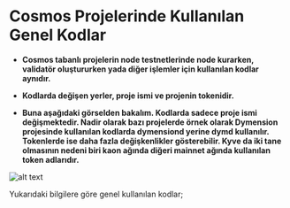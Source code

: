 # Cosmos Projelerinde Kullanılan Genel Kodlar

- **Cosmos tabanlı projelerin node testnetlerinde node kurarken, validatör oluştururken yada diğer işlemler için kullanılan kodlar aynıdır.**
- **Kodlarda değişen yerler, proje ismi ve projenin tokenidir.**

- **Buna aşağıdaki görselden bakalım. Kodlarda sadece proje ismi değişmektedir. Nadir olarak bazı projelerde örnek olarak Dymension projesinde 
kullanılan kodlarda dymensiond yerine dymd kullanılır. 
Tokenlerde ise daha fazla değişkenlikler gösterebilir. Kyve da iki tane olmasının nedeni biri kaon ağında diğeri mainnet ağında kullanılan token adlarıdır.**

![alt text](https://i.hizliresim.com/5gmzio.png)


Yukarıdaki bilgilere göre genel kullanılan kodlar;
